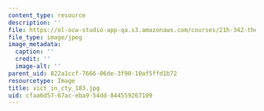 ```yaml
---
content_type: resource
description: ''
file: https://ol-ocw-studio-app-qa.s3.amazonaws.com/courses/21h-342-the-royal-family-fall-2003/cfaa6d5767aceba954dd844559267109_vict_in_cty_183.jpg
file_type: image/jpeg
image_metadata:
  caption: ''
  credit: ''
  image-alt: ''
parent_uid: 822a1ccf-7666-06de-3f90-10af5ffd1b72
resourcetype: Image
title: vict_in_cty_183.jpg
uid: cfaa6d57-67ac-eba9-54dd-844559267109
---
```

